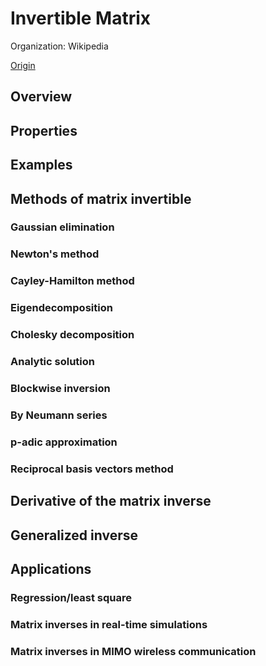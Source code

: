 # Invertible Matrix

Organization: Wikipedia

[Origin](https://en.wikipedia.org/wiki/Invertible_matrix)


## Overview





## Properties






## Examples





## Methods of matrix invertible





### Gaussian elimination





### Newton's method





### Cayley-Hamilton method





### Eigendecomposition





### Cholesky decomposition





### Analytic solution





### Blockwise inversion





### By Neumann series





### p-adic approximation





### Reciprocal basis vectors method






## Derivative of the matrix inverse






## Generalized inverse





## Applications




### Regression/least square





### Matrix inverses in real-time simulations





### Matrix inverses in MIMO wireless communication







